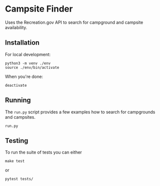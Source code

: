 # Campsite Finder 
Uses the Recreation.gov API to search for campground and campsite availability. 

## Installation
For local development:
	
	python3 -m venv ./env
    source ./env/bin/activate

When you're done:

	deactivate

## Running
The `run.py` script provides a few examples how to search for campgrounds and campsites.

	run.py

## Testing
To run the suite of tests you can either

	make test

or 

	pytest tests/
